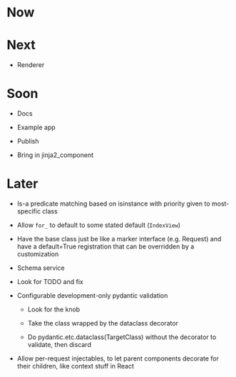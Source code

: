# Now

# Next

- Renderer

# Soon

- Docs

- Example app

- Publish

- Bring in jinja2_component

# Later

- Is-a predicate matching based on isinstance with priority given to 
  most-specific class

- Allow `for_` to default to some stated default (`IndexView`)

- Have the base class just be like a marker interface (e.g. Request) 
  and have a default=True registration that can be overridden by a 
  customization
  
- Schema service

- Look for TODO and fix

- Configurable development-only pydantic validation

    - Look for the knob
    
    - Take the class wrapped by the dataclass decorator
    
    - Do pydantic.etc.dataclass(TargetClass) without the decorator 
      to validate, then discard

- Allow per-request injectables, to let parent components decorate for 
  their children, like context stuff in React
  
